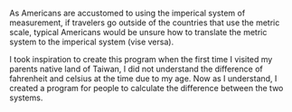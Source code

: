 As Americans are accustomed to using the imperical system of measurement, if travelers go outside of the countries that use the metric scale, typical Americans would be unsure how to translate the metric system to the imperical system (vise versa). 

I took inspiration to create this program when the first time I visited my parents native land of Taiwan, I did not understand the difference of fahrenheit and celsius at the time due to my age. Now as I understand, I created a program for people to calculate the difference between the two systems.
